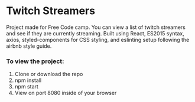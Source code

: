 # Twitch Streamers

Project made for Free Code camp. You can view a list of twitch streamers and see if they are currently streaming. Built using React, ES2015 syntax, axios, styled-components for CSS styling, and eslinting setup following the airbnb style guide.

### To view the project:

1. Clone or download the repo
2. npm install
3. npm start
4. View on port 8080 inside of your browser
